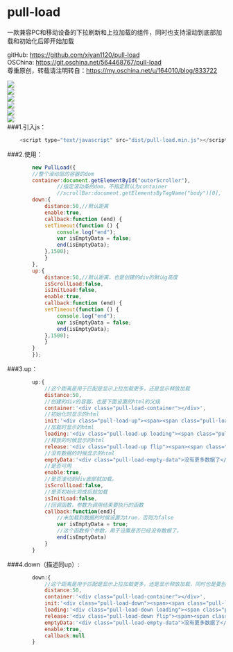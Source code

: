 # pull-load
一款兼容PC和移动设备的下拉刷新和上拉加载的组件，同时也支持滚动到底部加载和初始化后即开始加载

gitHub: https://github.com/xiyan1120/pull-load   
OSChina: https://git.oschina.net/564468767/pull-load  
尊重原创，转载请注明转自：https://my.oschina.net/u/164010/blog/833722

![](https://github.com/xiyan1120/pull-load/raw/master/imgs/1.png)   
![](https://github.com/xiyan1120/pull-load/raw/master/imgs/2.png)   
![](https://github.com/xiyan1120/pull-load/raw/master/imgs/3.png)   
![](https://github.com/xiyan1120/pull-load/raw/master/imgs/4.png)   
![](https://github.com/xiyan1120/pull-load/raw/master/imgs/5.png)   
![](https://github.com/xiyan1120/pull-load/raw/master/imgs/6.png)   
###1.引入js：
``` javascript
	<script type="text/javascript" src="dist/pull-load.min.js"></script>
```
###2.使用：
``` javascript
		new PullLoad({
		//整个滚动层的容器的dom
		container:document.getElementById("outerScroller"),
                //指定滚动条的dom，不指定默认为container  
                //scrollBar:document.getElementsByTagName("body")[0],    
		down:{
		    distance:50,//默认距离
		    enable:true,
		    callback:function (end) {
			setTimeout(function () {
			    console.log("end");
			    var isEmptyData = false;
			    end(isEmptyData);
			},1500);
		    }
		},
		up:{
		    distance:50,//默认距离，也是创建的div的默认g高度
		    isScrollLoad:false,
		    isInitLoad:false,
		    enable:true,
		    callback:function (end) {
			setTimeout(function () {
			    console.log("end");
			    var isEmptyData = false;
			    end(isEmptyData);
			},1500);
		    }
		}
	    });
```
###3.up：
``` javascript
		up:{
			//这个距离是用于匹配是显示上拉加载更多，还是显示释放加载
			distance:50,
			//创建的div的容器，也是下面设置的html的父级
			container:'<div class="pull-load-container"></div>',
			//初始化时显示的html
			init:'<div class="pull-load-up"><span><span class="pull-load-up-icon"></span>上拉加载更多...</span></div>',
			//加载时显示的html
			loading:'<div class="pull-load-up loading"><span class="pull-load-up-icon"></span>加载中...</span></div>',
			//释放的时候显示的html
			release:'<div class="pull-load-up flip"><span><span class="pull-load-up-icon"></span>释放加载...</span></div>',
			//没有数据的时候显示的html
			emptyData:'<div class="pull-load-empty-data">没有更多数据了</div>',
			//是否可用
			enable:true,
			//是否滚动到div底部就加载。
			isScrollLoad:false,
			//是否初始化完成后就加载
			isInitLoad:false,
			//回调函数，参数为调用结束要执行的函数
			callback:function(end){
				//未加载到数据的时候设置为true，否则为false
				var isEmptyData = true;
				//这个函数有个参数，用于设置是否已经没有数据了。
				end(isEmptyData)
			}
		}
```
###4.down（描述同up）:
``` javascript
		down:{
			//这个距离是用于匹配是显示上拉加载更多，还是显示释放加载，同时也是要创建的底部div的默认高度
			distance:50,
			container:'<div class="pull-load-container"></div>',
			init:'<div class="pull-load-down"><span><span class="pull-load-down-icon"></span>下拉刷新...</span></div>',
			loading:'<div class="pull-load-down loading"><span class="pull-load-down-icon"></span>刷新中...</span></div>',
			release:'<div class="pull-load-down flip"><span><span class="pull-load-down-icon"></span>释放刷新...</span></div>',
			emptyData:'<div class="pull-load-empty-data">没有更多数据了</div>',
			enable:true,
			callback:null
		}
```
